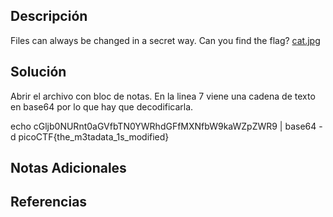 ## Descripción
Files can always be changed in a secret way. Can you find the flag? [cat.jpg](https://mercury.picoctf.net/static/d1375e383810d8d957c04eef9e345732/cat.jpg)
## Solución
Abrir el archivo con bloc de notas.
En la linea 7 viene una cadena de texto en base64 por lo que hay que decodificarla.

echo cGljb0NURnt0aGVfbTN0YWRhdGFfMXNfbW9kaWZpZWR9 | base64 -d
picoCTF{the_m3tadata_1s_modified}
## Notas Adicionales 
## Referencias
